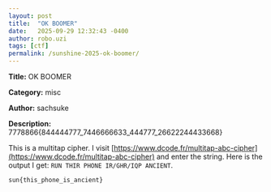 ```yaml
---
layout: post
title:  "OK BOOMER"
date:   2025-09-29 12:32:43 -0400
author: robo.uzi
tags: [ctf]
permalink: /sunshine-2025-ok-boomer/
---
```


**Title:** OK BOOMER

**Category:** misc

**Author:** sachsuke

**Description:** 7778866{844444777_7446666633_444777_26622244433668}

This is a multitap cipher. I visit [https://www.dcode.fr/multitap-abc-cipher](https://www.dcode.fr/multitap-abc-cipher) and enter the string. Here is the output I get: `RUN THIR PHONE IR/GHR/IQP ANCIENT`.

`sun{this_phone_is_ancient}`